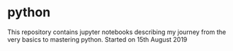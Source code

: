 # python
This repository contains jupyter notebooks describing my journey from the very basics to mastering python.
Started on 15th August 2019

